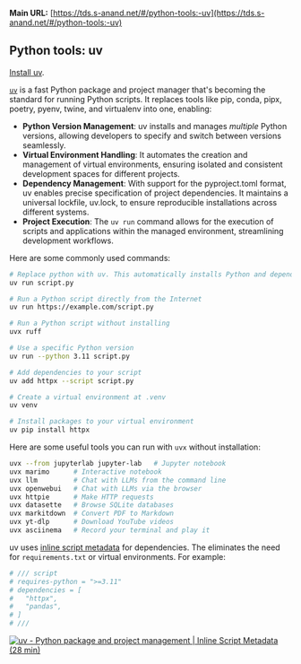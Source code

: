 **Main URL:** [https://tds.s-anand.net/#/python-tools:-uv](https://tds.s-anand.net/#/python-tools:-uv)

## Python tools: uv

[Install uv](https://docs.astral.sh/uv/getting-started/installation/).

[`uv`](https://docs.astral.sh/uv/) is a fast Python package and project manager that's becoming the standard for running Python scripts. It replaces tools like pip, conda, pipx, poetry, pyenv, twine, and virtualenv into one, enabling:

- **Python Version Management**: uv installs and manages _multiple_ Python versions, allowing developers to specify and switch between versions seamlessly.
- **Virtual Environment Handling**: It automates the creation and management of virtual environments, ensuring isolated and consistent development spaces for different projects.
- **Dependency Management**: With support for the pyproject.toml format, uv enables precise specification of project dependencies. It maintains a universal lockfile, uv.lock, to ensure reproducible installations across different systems.
- **Project Execution**: The `uv run` command allows for the execution of scripts and applications within the managed environment, streamlining development workflows.

Here are some commonly used commands:

```bash
# Replace python with uv. This automatically installs Python and dependencies.
uv run script.py

# Run a Python script directly from the Internet
uv run https://example.com/script.py

# Run a Python script without installing
uvx ruff

# Use a specific Python version
uv run --python 3.11 script.py

# Add dependencies to your script
uv add httpx --script script.py

# Create a virtual environment at .venv
uv venv

# Install packages to your virtual environment
uv pip install httpx
```

Here are some useful tools you can run with `uvx` without installation:

```bash
uvx --from jupyterlab jupyter-lab   # Jupyter notebook
uvx marimo      # Interactive notebook
uvx llm         # Chat with LLMs from the command line
uvx openwebui   # Chat with LLMs via the browser
uvx httpie      # Make HTTP requests
uvx datasette   # Browse SQLite databases
uvx markitdown  # Convert PDF to Markdown
uvx yt-dlp      # Download YouTube videos
uvx asciinema   # Record your terminal and play it
```

uv uses [inline script metadata](https://packaging.python.org/en/latest/specifications/inline-script-metadata/#inline-script-metadata) for dependencies.
The eliminates the need for `requirements.txt` or virtual environments. For example:

```python
# /// script
# requires-python = ">=3.11"
# dependencies = [
#   "httpx",
#   "pandas",
# ]
# ///
```

[![uv - Python package and project management | Inline Script Metadata (28 min)](https://i.ytimg.com/vi_webp/igWlYl3asKw/sddefault.webp)](https://youtu.be/igWlYl3asKw?t=1240)

<!-- Assessment: Share output of `uv run --with httpie -- https https://httpbin.org/get?email={email}` -->
<!-- Assessment: Share output of `uvx markitdown {email}.pdf` -->
<!-- Assessment: Share output of `uv ruff format script.py` -->
